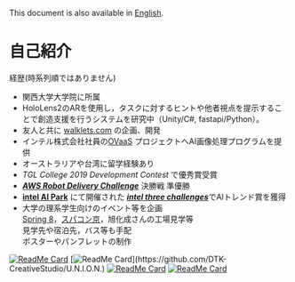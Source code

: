 <!-- <a href="https://github.com/anuraghazra/github-readme-stats">
  <img align="center" src="https://github-readme-stats.vercel.app/api/top-langs/?username=yusuke-1105&show_icons=true&hide_border=truecount_private=true&title_color=333333&text_color=000000&bg_color=45,EEFFFF,BAD3FF" />
</a>
<a href="https://github.com/anuraghazra/github-readme-stats">
  <img align="center" src="https://github-readme-stats.vercel.app/api?username=yusuke-1105&count_private=true&show_icons=true&show_icons=true&hide_border=true&cache_seconds=10000&&title_color=333333&text_color=&bg_color=-15,C2EEFF,FFDDFF&line_height=27" />
</a>   -->

This document is also available in [English](https://github.com/yusuke-1105/yusuke-1105/blob/main/README.md).  

# 自己紹介  

経歴(時系列順ではありません)
- 関西大学大学院に所属
- HoloLens2のARを使用し，タスクに対するヒントや他者視点を提示することで創造支援を行うシステムを研究中（Unity/C#, fastapi/Python）。 
- 友人と共に [walklets.com](https://walklets.com) の企画、開発
- インテル株式会社社員の[OVaaS](https://agreeable-rock-03bb9dd00.azurestaticapps.net) プロジェクトへAI画像処理プログラムを提供  
- オーストラリアや台湾に留学経験あり
- *TGL College 2019 Development Contest* で優秀賞受賞
- [***AWS Robot Delivery Challenge***](https://aws.amazon.com/jp/robot-delivery-challenge/) 決勝戦 準優勝
- [**intel AI Park**](https://webinar.intel.com/IntelAIPark) にて開催された [***intel three challenges***](https://webinar.intel.com/IntelAIPark#openvino)でAIトレンド賞を獲得
- 大学の理系学生向けのイベント等を企画  
  [Spring 8](http://www.spring8.or.jp/en/)，[スパコン京](https://www.fujitsu.com/jp/about/businesspolicy/tech/k/whatis/project/#nickname)，旭化成さんの工場見学等  
  見学先や宿泊先，バス等も手配  
  ポスターやパンフレットの制作  

[![ReadMe Card](https://github-readme-stats.vercel.app/api/pin/?username=yusuke-1105&repo=AI-Bread-Detection)](https://github.com/yusuke-1105/AI-Bread-Detection)
[![ReadMe Card](https://github-readme-stats.vercel.app/api/pin/?username=DTK-CreativeStudio&repo=U.N.I.O.N.)](https://github.com/DTK-CreativeStudio/U.N.I.O.N.)
[![ReadMe Card](https://github-readme-stats.vercel.app/api/pin/?username=DTK-CreativeStudio&repo=AWS-Robot-Delivery-Challenge)](https://github.com/DTK-CreativeStudio/AWS-Robot-Delivery-Challenge)
[![ReadMe Card](https://github-readme-stats.vercel.app/api/pin/?username=DTK-CreativeStudio&repo=Course)](https://github.com/DTK-CreativeStudio/Course)
